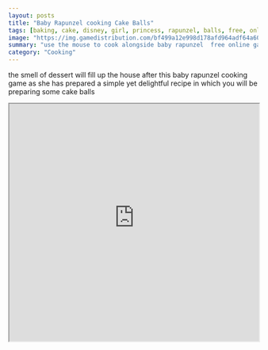 ```yaml
---
layout: posts
title: "Baby Rapunzel cooking Cake Balls"
tags: [baking, cake, disney, girl, princess, rapunzel, balls, free, online, games, oyna, game, free, games, play, play, games]
image: "https://img.gamedistribution.com/bf499a12e998d178afd964adf64a60cb.jpg"
summary: "use the mouse to cook alongside baby rapunzel  free online games oyna game free games play play games"
category: "Cooking"
---
```


the smell of dessert will fill up the house after this baby rapunzel cooking game as she has prepared a simple yet delightful recipe in which you will be preparing some cake balls

<iframe width="100%" height="480px;" src="https://flash.gamedistribution.com?game=bf499a12e998d178afd964adf64a60cb"></iframe>